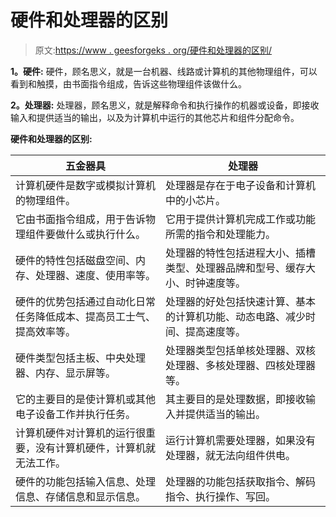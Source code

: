 # 硬件和处理器的区别

> 原文:[https://www . geesforgeks . org/硬件和处理器的区别/](https://www.geeksforgeeks.org/difference-between-hardware-and-processor/)

**1。硬件:**
硬件，顾名思义，就是一台机器、线路或计算机的其他物理组件，可以看到和触摸，由书面指令组成，告诉这些物理组件该做什么。

**2。处理器:**
处理器，顾名思义，就是解释命令和执行操作的机器或设备，即接收输入和提供适当的输出，以及为计算机中运行的其他芯片和组件分配命令。

**硬件和处理器的区别:**

<center>

| 五金器具 | 处理器 |
| --- | --- |
| 计算机硬件是数字或模拟计算机的物理组件。 | 处理器是存在于电子设备和计算机中的小芯片。 |
| 它由书面指令组成，用于告诉物理组件要做什么或执行什么。 | 它用于提供计算机完成工作或功能所需的指令和处理能力。 |
| 硬件的特性包括磁盘空间、内存、处理器、速度、使用率等。 | 处理器的特性包括进程大小、插槽类型、处理器品牌和型号、缓存大小、时钟速度等。 |
| 硬件的优势包括通过自动化日常任务降低成本、提高员工士气、提高效率等。 | 处理器的好处包括快速计算、基本的计算机功能、动态电路、减少时间、提高速度等。 |
| 硬件类型包括主板、中央处理器、内存、显示屏等。 | 处理器类型包括单核处理器、双核处理器、多核处理器、四核处理器等。 |
| 它的主要目的是使计算机或其他电子设备工作并执行任务。 | 其主要目的是处理数据，即接收输入并提供适当的输出。 |
| 计算机硬件对计算机的运行很重要，没有计算机硬件，计算机就无法工作。 | 运行计算机需要处理器，如果没有处理器，就无法向组件供电。 |
| 硬件的功能包括输入信息、处理信息、存储信息和显示信息。 | 处理器的功能包括获取指令、解码指令、执行操作、写回。 |

</center>
